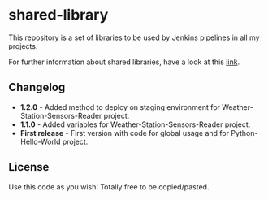 # shared-library
This repository is a set of libraries to be used by Jenkins pipelines in all my projects.

For further information about shared libraries, have a look at this [link](https://jenkins.io/doc/book/pipeline/shared-libraries).

## Changelog
* **1.2.0** - Added method to deploy on staging environment for Weather-Station-Sensors-Reader project.
* **1.1.0** - Added variables for Weather-Station-Sensors-Reader project.
* **First release** - First version with code for global usage and for Python-Hello-World project.

## License
Use this code as you wish! Totally free to be copied/pasted.
